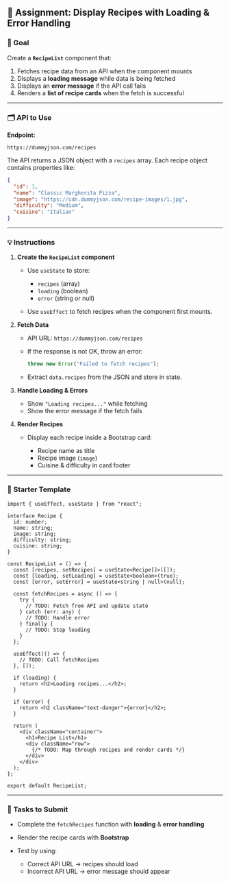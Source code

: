 ## 📌 Assignment: Display Recipes with Loading & Error Handling

### 🎯 Goal

Create a **`RecipeList`** component that:

1. Fetches recipe data from an API when the component mounts
2. Displays a **loading message** while data is being fetched
3. Displays an **error message** if the API call fails
4. Renders a **list of recipe cards** when the fetch is successful

---

### 🗂 API to Use

**Endpoint:**

```
https://dummyjson.com/recipes
```

The API returns a JSON object with a `recipes` array.
Each recipe object contains properties like:

```json
{
  "id": 1,
  "name": "Classic Margherita Pizza",
  "image": "https://cdn.dummyjson.com/recipe-images/1.jpg",
  "difficulty": "Medium",
  "cuisine": "Italian"
}
```

---

### 💡 Instructions

1. **Create the `RecipeList` component**

   * Use `useState` to store:

     * `recipes` (array)
     * `loading` (boolean)
     * `error` (string or null)
   * Use `useEffect` to fetch recipes when the component first mounts.

2. **Fetch Data**

   * API URL: `https://dummyjson.com/recipes`
   * If the response is not OK, throw an error:

     ```ts
     throw new Error("Failed to fetch recipes");
     ```
   * Extract `data.recipes` from the JSON and store in state.

3. **Handle Loading & Errors**

   * Show `"Loading recipes..."` while fetching
   * Show the error message if the fetch fails

4. **Render Recipes**

   * Display each recipe inside a Bootstrap card:

     * Recipe name as title
     * Recipe image (`image`)
     * Cuisine & difficulty in card footer

---

### 📄 Starter Template

```tsx
import { useEffect, useState } from "react";

interface Recipe {
  id: number;
  name: string;
  image: string;
  difficulty: string;
  cuisine: string;
}

const RecipeList = () => {
  const [recipes, setRecipes] = useState<Recipe[]>([]);
  const [loading, setLoading] = useState<boolean>(true);
  const [error, setError] = useState<string | null>(null);

  const fetchRecipes = async () => {
    try {
      // TODO: Fetch from API and update state
    } catch (err: any) {
      // TODO: Handle error
    } finally {
      // TODO: Stop loading
    }
  };

  useEffect(() => {
    // TODO: Call fetchRecipes
  }, []);

  if (loading) {
    return <h2>Loading recipes...</h2>;
  }

  if (error) {
    return <h2 className="text-danger">{error}</h2>;
  }

  return (
    <div className="container">
      <h1>Recipe List</h1>
      <div className="row">
        {/* TODO: Map through recipes and render cards */}
      </div>
    </div>
  );
};

export default RecipeList;
```

---

### 📝 Tasks to Submit

* Complete the `fetchRecipes` function with **loading** & **error handling**
* Render the recipe cards with **Bootstrap**
* Test by using:

  * Correct API URL → recipes should load
  * Incorrect API URL → error message should appear
